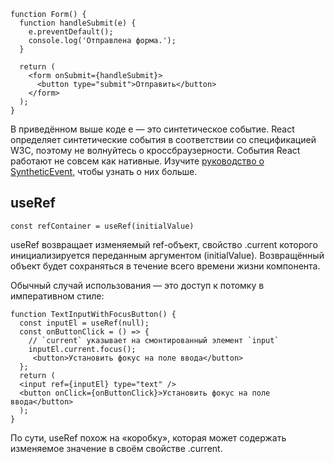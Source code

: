 ```
function Form() {
  function handleSubmit(e) {
    e.preventDefault();
    console.log('Отправлена форма.');
  }

  return (
    <form оnSubmit={handleSubmit}>
      <button type="submit">Отправить</button>
    </form>
  );
}
```
В приведённом выше коде e — это синтетическое событие. React определяет синтетические события в соответствии со спецификацией W3C, поэтому не волнуйтесь о кроссбраузерности. События React работают не совсем как нативные. Изучите [руководство о SyntheticEvent](https://ru.reactjs.org/docs/events.html), чтобы узнать о них больше.

## useRef 

```
const refContainer = useRef(initialValue)
```

useRef возвращает изменяемый ref-объект, свойство .current которого инициализируется переданным аргументом (initialValue). Возвращённый объект будет сохраняться в течение всего времени жизни компонента.

Обычный случай использования — это доступ к потомку в императивном стиле:

```
function TextInputWithFocusButton() {
  const inputEl = useRef(null);
  const onButtonClick = () => {
    // `current` указывает на смонтированный элемент `input`
    inputEl.current.focus();
     <button>Установить фокус на поле ввода</button>
  };
  return (
  <input ref={inputEl} type="text" />
  <button оnClick={onButtonClick}>Установить фокус на поле ввода</button>
  );
}
```

По сути, useRef похож на «коробку», которая может содержать изменяемое значение в своём свойстве .current.
